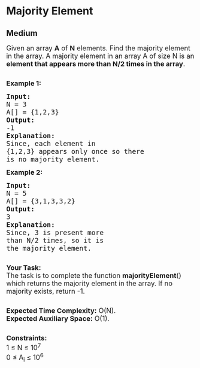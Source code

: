# Majority Element
## Medium 
<div class="problem-statement" style="user-select: auto;">
                <p style="user-select: auto;"></p><p style="user-select: auto;"><span style="font-size: 18px; user-select: auto;">Given an array <strong style="user-select: auto;">A</strong> of <strong style="user-select: auto;">N</strong> elements. Find the majority element in the array.&nbsp;A majority element in an array A of size N is an <strong style="user-select: auto;">element that appears more than N/2 times in the array</strong>.</span><br style="user-select: auto;">
&nbsp;</p>

<p style="user-select: auto;"><span style="font-size: 18px; user-select: auto;"><strong style="user-select: auto;">Example 1:</strong></span></p>

<pre style="user-select: auto;"><span style="font-size: 18px; user-select: auto;"><strong style="user-select: auto;">Input:
</strong>N = 3 
A[] = {1,2,3} 
<strong style="user-select: auto;">Output:
</strong>-1<strong style="user-select: auto;">
Explanation:
</strong>Since, each element in 
{1,2,3} appears only once so there 
is no majority element.</span>
</pre>

<p style="user-select: auto;"><span style="font-size: 18px; user-select: auto;"><strong style="user-select: auto;">Example 2:</strong></span></p>

<pre style="user-select: auto;"><span style="font-size: 18px; user-select: auto;"><strong style="user-select: auto;">Input:
</strong>N = 5 
A[] = {3,1,3,3,2} 
<strong style="user-select: auto;">Output:
</strong>3<strong style="user-select: auto;">
Explanation:
</strong>Since, 3 is present more
than N/2 times, so it is 
the majority element.</span>
</pre>

<p style="user-select: auto;"><br style="user-select: auto;">
<span style="font-size: 18px; user-select: auto;"><strong style="user-select: auto;">Your Task:</strong><br style="user-select: auto;">
The task is to complete the function <strong style="user-select: auto;">majorityElement</strong>() which returns&nbsp;the majority element in the array. If no majority exists, return -1.</span><br style="user-select: auto;">
&nbsp;</p>

<p style="user-select: auto;"><span style="font-size: 18px; user-select: auto;"><strong style="user-select: auto;">Expected Time Complexity:</strong>&nbsp;O(N).<br style="user-select: auto;">
<strong style="user-select: auto;">Expected Auxiliary Space:</strong>&nbsp;O(1).</span><br style="user-select: auto;">
&nbsp;</p>

<p style="user-select: auto;"><span style="font-size: 18px; user-select: auto;"><strong style="user-select: auto;">Constraints:</strong><br style="user-select: auto;">
1 ≤ N ≤ 10<sup style="user-select: auto;">7</sup><br style="user-select: auto;">
0 ≤ A<sub style="user-select: auto;">i</sub> ≤ 10<sup style="user-select: auto;">6</sup></span></p>
 <p style="user-select: auto;"></p>
            </div>